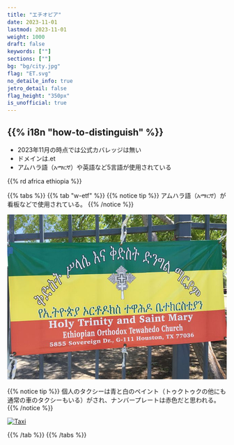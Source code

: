 ```yaml
---
title: "エチオピア"
date: 2023-11-01
lastmod: 2023-11-01
weight: 1000
draft: false
keywords: [""]
sections: [""]
bg: "bg/city.jpg"
flag: "ET.svg"
no_detaile_info: true
jetro_detail: false
flag_height: "350px"
is_unofficial: true
---
```


<div class="main-desciption country-description">
    <h2 class="section-title">{{% i18n "how-to-distinguish" %}}</h2>
    <ul class="rule-list">
        <li>2023年11月の時点では公式カバレッジは無い</li>
        <li>ドメインは<span class="quiz">.et</span></li>
        <li>アムハラ語（አማርኛ）や英語など5言語が使用されている</li>
    </ul>
    {{% rd africa ethiopia %}}
</div>

{{% tabs %}}
{{% tab "w-etf" %}}
{{% notice tip %}}
アムハラ語（አማርኛ）が看板などで使用されている。
{{% /notice %}}
<div class="googlemap-if no-margin">
<img src="./640px-EthiopianOrthodoxChurchsignHouston.jpg">
</div>

{{% notice tip %}}
個人のタクシーは青と白のペイント（トゥクトゥクの他にも通常の車のタクシーもいる）がされ、ナンバープレートは赤色だと思われる。
{{% /notice %}}

<div class="googlemap-if no-margin">
<a data-flickr-embed="true" href="https://www.flickr.com/photos/johndale/4302811702/in/photolist-7ye31E-26UctjG-bu1yuT-2nT65GL-2ixCSHn-sACrUE-2ojbutK-R5ikaN-yG3zER-2eGBdQW-2kVMTku-2nWv84u-2ocFvwM-7nqi5A-2jkeq9a-JJLXoV-2m2LmW6-2rk3E-c5kb7h-c5kb41-c5kb2b-c5kbcy-R5Fa2D-2oNDe1K-217FcSV-QVkmDB-2j8JhnC-49B3W9-Ajx8iF-97UHtQ-5axnVG-LvJPda-2jdFZvq-PbkU7G-FkMNB3-bgHLmM-2pdghea-2o6U97s-JWqhHs-5ywQf-2nErD7h-2mJnb2s-2gRGdeP-dm38Bb-pHvGHc-2m57JFC-aX6y6F-Fo7n8r-2n9HPwr-EyUZ2t" title="Taxi"><img src="https://live.staticflickr.com/4015/4302811702_da58580452_c.jpg" width="800" height="531" alt="Taxi"/></a><script async src="//embedr.flickr.com/assets/client-code.js" charset="utf-8"></script>
</div>

{{% /tab %}}
{{% /tabs %}}